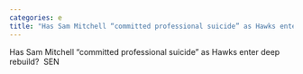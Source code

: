 ```yaml
---
categories: e
title: "Has Sam Mitchell “committed professional suicide” as Hawks enter deep rebuild  SEN"
---
```

Has Sam Mitchell “committed professional suicide” as Hawks enter deep rebuild?&nbsp;&nbsp;SEN